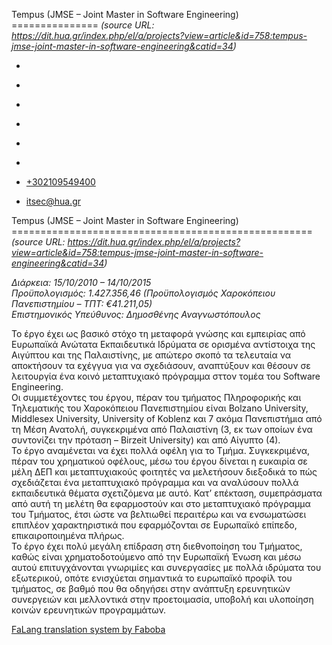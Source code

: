 Tempus (JMSE – Joint Master in Software Engineering)
===============    *(source URL: https://dit.hua.gr/index.php/el/a/projects?view=article&id=758:tempus-jmse-joint-master-in-software-engineering&catid=34)*

*   [](https://www.facebook.com/ditharokopio)
*   [](https://www.youtube.com/channel/UCEHkYirpXF1nSLxDCrfDZ4A)
*   [](https://www.linkedin.com/company/77699385)
*   [](https://www.instagram.com/dithua)

*   [](https://dit.hua.gr/index.php/el/a/projects)
*   [](https://dit.hua.gr/index.php/en/research/projects)

*   [+302109549400](tel:+302109549400)
*   [itsec@hua.gr](mailto:itsec@hua.gr)

Tempus (JMSE – Joint Master in Software Engineering)
====================================================  *(source URL: https://dit.hua.gr/index.php/el/a/projects?view=article&id=758:tempus-jmse-joint-master-in-software-engineering&catid=34)*

_Διάρκεια: 15/10/2010 – 14/10/2015_  
_Προϋπολογισμός: 1.427.356,46 (Προϋπολογισμός Χαροκόπειου Πανεπιστημίου – ΤΠΤ: €41.211,05)_  
_Επιστημονικός Υπεύθυνος: Δημοσθένης Αναγνωστόπουλος_

Το έργο έχει ως βασικό στόχο τη μεταφορά γνώσης και εμπειρίας από Ευρωπαϊκά Ανώτατα Εκπαιδευτικά Ιδρύματα σε ορισμένα αντίστοιχα της Αιγύπτου και της Παλαιστίνης, με απώτερο σκοπό τα τελευταία να αποκτήσουν τα εχέγγυα για να σχεδιάσουν, αναπτύξουν και θέσουν σε λειτουργία ένα κοινό μεταπτυχιακό πρόγραμμα σττον τομέα του Software Engineering.  
Οι συμμετέχοντες του έργου, πέραν του τμήματος Πληροφορικής και Τηλεματικής του Χαροκόπειου Πανεπιστημίου είναι Bolzano University, Middlesex University, University of Koblenz και 7 ακόμα Πανεπιστήμια από τη Μέση Ανατολή, συγκεκριμένα από Παλαιστίνη (3, εκ των οποίων ένα συντονίζει την πρόταση – Birzeit University) και από Αίγυπτο (4).  
Το έργο αναμένεται να έχει πολλά οφέλη για το Τμήμα. Συγκεκριμένα, πέραν του χρηματικού οφέλους, μέσω του έργου δίνεται η ευκαιρία σε μέλη ΔΕΠ και μεταπτυχιακούς φοιτητές να μελετήσουν διεξοδικά το πώς σχεδιάζεται ένα μεταπτυχιακό πρόγραμμα και να αναλύσουν πολλά εκπαιδευτικά θέματα σχετιζόμενα με αυτό. Κατ’ επέκταση, συμεπράσματα από αυτή τη μελέτη θα εφαρμοστούν και στο μεταπτυχιακό πρόγραμμα του Τμήματος, έτσι ώστε να βελτιωθεί περαιτέρω και να ενσωματώσει επιπλέον χαρακτηριστικά που εφαρμόζονται σε Ευρωπαϊκό επίπεδο, επικαιροποιημένα πλήρως.  
Το έργο έχει πολύ μεγάλη επίδραση στη διεθνοποίηση του Τμήματος, καθώς είναι χρηματοδοτούμενο από την Ευρωπαϊκή Ένωση και μέσω αυτού επιτυγχάνονται γνωριμίες και συνεργασίες με πολλά ιδρύματα του εξωτερικού, οπότε ενισχύεται σημαντικά το ευρωπαϊκό προφίλ του τμήματος, σε βαθμό που θα οδηγήσει στην ανάπτυξη ερευνητικών συνεργειών και μελλοντικά στην προετοιμασία, υποβολή και υλοποίηση κοινών ερευνητικών προγραμμάτων.

[FaLang translation system by Faboba](http://www.faboba.com/ "Faboba : Création de composantJoomla")

[](https://dit.hua.gr/index.php/el/a/projects?view=article&id=758:tempus-jmse-joint-master-in-software-engineering&catid=34#)
